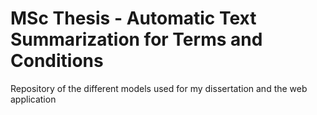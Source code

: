 # MSc Thesis - Automatic Text Summarization for Terms and Conditions
Repository of the different models used for my dissertation and the web application